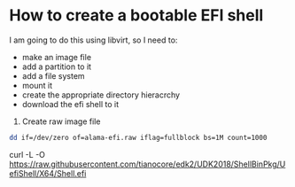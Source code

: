 # How to create a bootable EFI shell

I am going to do this using libvirt, so I need to:
- make an image file
- add a partition to it
- add a file system
- mount it
- create the appropriate directory hieracrchy
- download the efi shell to it


1. Create raw image file
```bash
dd if=/dev/zero of=alama-efi.raw iflag=fullblock bs=1M count=1000
```

curl -L -O https://raw.githubusercontent.com/tianocore/edk2/UDK2018/ShellBinPkg/UefiShell/X64/Shell.efi

